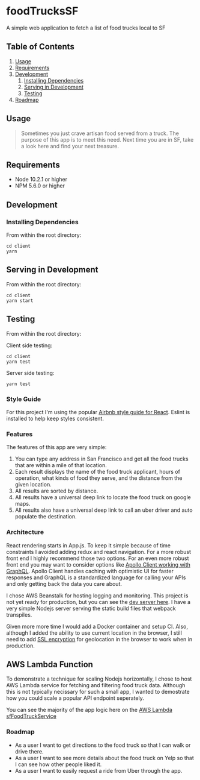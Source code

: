 # foodTrucksSF
A simple web application to fetch a list of food trucks local to SF

## Table of Contents

1. [Usage](#Usage)
1. [Requirements](#requirements)
1. [Development](#development)
    1. [Installing Dependencies](#installing-dependencies)
    1. [Serving in Development](#serving-in-development)
    1. [Testing](#testing)
1. [Roadmap](#roadmap)

## Usage

>Sometimes you just crave artisan food served from a truck. The purpose of this app is to meet this need. Next time you are in SF, take a look here and find your next treasure.

## Requirements

- Node 10.2.1 or higher
- NPM 5.6.0 or higher

## Development

### Installing Dependencies

From within the root directory:

```
cd client
yarn
```

## Serving in Development

From within the root directory:

```
cd client
yarn start
```

## Testing

From within the root directory:

Client side testing:
```
cd client
yarn test
```

Server side testing:
```
yarn test
```

### Style Guide

For this project I'm using the popular [Airbnb style guide for React](https://github.com/airbnb/javascript/tree/master/react). Eslint is installed to help keep styles consistent. 

### Features

The features of this app are very simple:

1. You can type any address in San Francisco and get all the food trucks that are within a mile of that location.
1. Each result displays the name of the food truck applicant, hours of operation, what kinds of food they serve, and the distance from the given location.
1. All results are sorted by distance.
1. All results have a universal deep link to locate the food truck on google maps. 
1. All results also have a universal deep link to call an uber driver and auto populate the destination.

### Architecture

React rendering starts in App.js. To keep it simple because of time constraints I avoided adding redux and react navigation. For a more robust front end I highly recommend those two options. For an even more robust front end you may want to consider options like [Apollo Client working with GraphQL](https://www.apollographql.com/docs/react). Apollo Client handles caching with optimistic UI for faster responses and GraphQL is a standardized language for calling your APIs and only getting back the data you care about.

I chose AWS Beanstalk for hosting logging and monitoring. This project is not yet ready for production, but you can see the [dev server here](http://sffoodtrucks-env.hdpieguuig.us-west-2.elasticbeanstalk.com). I have a very simple Nodejs server serving the static build files that webpack transpiles. 

Given more more time I would add a Docker container and setup CI. Also, although I added the ability to use current location in the browser, I still need to add [SSL encryption](https://developers.google.com/web/updates/2016/04/geolocation-on-secure-contexts-only) for geolocation in the browser to work when in production. 

## AWS Lambda Function

To demonstrate a technique for scaling Nodejs horizontally, I chose to host AWS Lambda service for fetching and filtering food truck data. Although this is not typically necissary for such a small app, I wanted to demostrate how you could scale a popular API endpoint seperately.

You can see the majority of the app logic here on the [AWS Lambda sfFoodTruckService](https://github.com/synapticsynergy/sfFoodTruckService)

### Roadmap

- As a user I want to get directions to the food truck so that I can walk or drive there.
- As a user I want to see more details about the food truck on Yelp so that I can see how other people liked it.
- As a user I want to easily request a ride from Uber through the app. 
